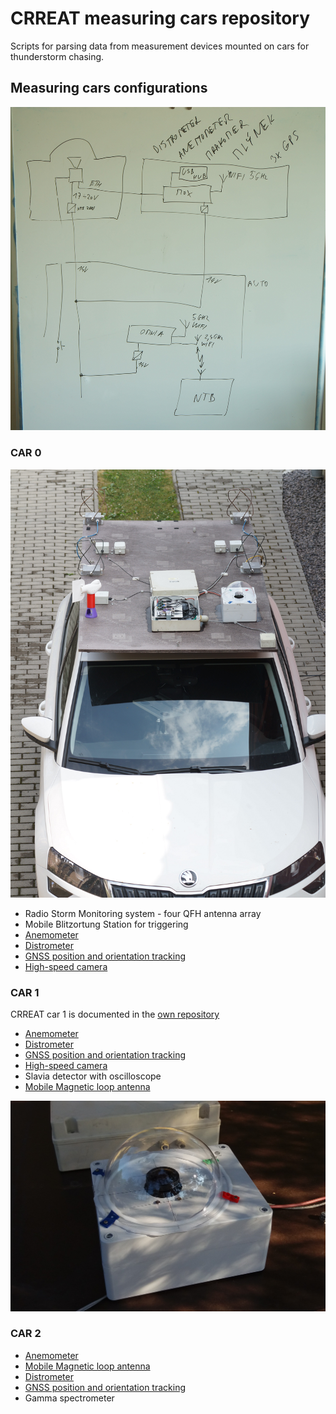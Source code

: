# CRREAT measuring cars repository

Scripts for parsing data from measurement devices mounted on cars for thunderstorm chasing.


## Measuring cars configurations

![CRREAT CAR equipment connection](doc/img/Equipment_schematics.JPG)


### CAR 0

![CRREAT CAR 0 in action](doc/img/CRREAT_CAR0_2021.JPG)

  * Radio Storm Monitoring system - four QFH antenna array
  * Mobile Blitzortung Station for triggering
  * [Anemometer](https://github.com/mlab-modules/WINDGAUGE03)
  * [Distrometer](https://github.com/UniversalScientificTechnologies/DISTROMETER01)
  * [GNSS position and orientation tracking](https://github.com/ODZ-UJF-AV-CR/CRREAT_cars/tree/master/position_tracking)
  * [High-speed camera](https://github.com/ODZ-UJF-AV-CR/CRREAT_cars/tree/master/chronos_camera)


### CAR 1

CRREAT car 1 is documented in the [own repository](https://github.com/ODZ-UJF-AV-CR/auto1)

  * [Anemometer](https://github.com/mlab-modules/WINDGAUGE03)
  * [Distrometer](https://github.com/UniversalScientificTechnologies/DISTROMETER01)
  * [GNSS position and orientation tracking](https://github.com/ODZ-UJF-AV-CR/CRREAT_cars/tree/master/position_tracking)
  * [High-speed camera](https://github.com/ODZ-UJF-AV-CR/CRREAT_cars/tree/master/chronos_camera)
  * Slavia detector with oscilloscope
  * [Mobile Magnetic loop antenna](https://github.com/ODZ-UJF-AV-CR/CRREAT_cars/tree/master/magnetic_loop)

![High-speed whole sky camera](doc/img/high_speed_camera.jpg)


### CAR 2

  * [Anemometer](https://github.com/mlab-modules/WINDGAUGE03)
  * [Mobile Magnetic loop antenna](https://github.com/ODZ-UJF-AV-CR/CRREAT_cars/tree/master/magnetic_loop)
  * [Distrometer](https://github.com/UniversalScientificTechnologies/DISTROMETER01)
  * [GNSS position and orientation tracking](https://github.com/ODZ-UJF-AV-CR/CRREAT_cars/tree/master/position_tracking)
  * Gamma spectrometer

